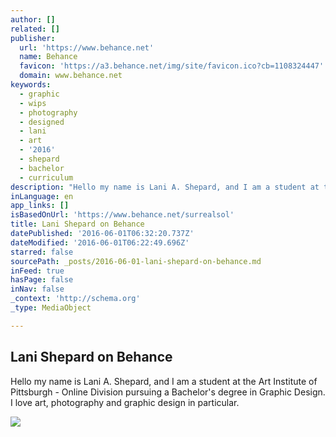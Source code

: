```yaml
---
author: []
related: []
publisher:
  url: 'https://www.behance.net'
  name: Behance
  favicon: 'https://a3.behance.net/img/site/favicon.ico?cb=1108324447'
  domain: www.behance.net
keywords:
  - graphic
  - wips
  - photography
  - designed
  - lani
  - art
  - '2016'
  - shepard
  - bachelor
  - curriculum
description: "Hello my name is Lani A. Shepard, and I am a student at the Art Institute of Pittsburgh - Online Division pursuing a Bachelor's degree in Graphic Design. I love art, photography and graphic design in particular."
inLanguage: en
app_links: []
isBasedOnUrl: 'https://www.behance.net/surrealsol'
title: Lani Shepard on Behance
datePublished: '2016-06-01T06:32:20.737Z'
dateModified: '2016-06-01T06:22:49.696Z'
starred: false
sourcePath: _posts/2016-06-01-lani-shepard-on-behance.md
inFeed: true
hasPage: false
inNav: false
_context: 'http://schema.org'
_type: MediaObject

---
```

<article style=""><h1>Lani Shepard on Behance</h1><p>Hello my name is Lani A. Shepard, and I am a student at the Art Institute of Pittsburgh - Online Division pursuing a Bachelor's degree in Graphic Design. I love art, photography and graphic design in particular.</p><img src="https://mir-s3-cdn-cf.behance.net/user/276/760771.53b087767ef51.jpg" /></article>
